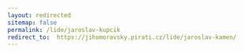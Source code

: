 ```yaml
---
layout: redirected
sitemap: false
permalink: /lide/jaroslav-kupcik
redirect_to:  https://jihomoravsky.pirati.cz/lide/jaroslav-kamen/
---
```

